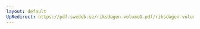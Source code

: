 ```yaml
---
layout: default
UpRedirect: https://pdf.swedeb.se/riksdagen-volumeG-pdf/riksdagen-volumeG-pdf/data/197879/reg_197879__reg_03/reg_197879__reg_03_0093.pdf
---
```

